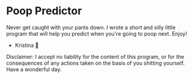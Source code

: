 # Poop Predictor

Never get caught with your pants down.
I wrote a short and silly little program that will help you predict when you're going to poop next. 
Enjoy!

- Kristina :poop:

Disclaimer: I accept no liability for the content of this program, or for the consequences of any actions taken on the basis of you shitting yourself. Have a wonderful day.